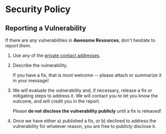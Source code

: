 # Security Policy

## Reporting a Vulnerability

If there are any vulnerabilities in **Awesome Resources**, don't hesitate to _report them_.

1. Use any of the [private contact addresses](https://github.com/revacomm/awesome-resources#support).
2. Describe the vulnerability.

   If you have a fix, that is most welcome -- please attach or summarize it in your message!

3. We will evaluate the vulnerability and, if necessary, release a fix or mitigating steps to address it. We will contact you to let you know the outcome, and will credit you in the report.

   Please **do not disclose the vulnerability publicly** until a fix is released!

4. Once we have either a) published a fix, or b) declined to address the vulnerability for whatever reason, you are free to publicly disclose it.
